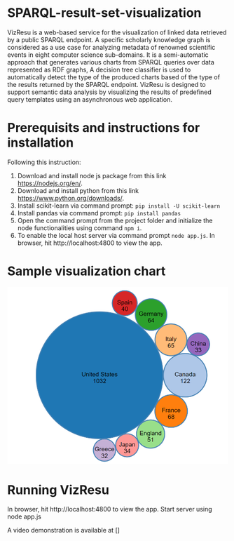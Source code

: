 # SPARQL-result-set-visualization
VizResu is a web-based service for the visualization of linked data retrieved by a public SPARQL endpoint.
A specific scholarly knowledge graph is considered as a use case for analyzing metadata of renowned scientific events in eight computer science sub-domains.
It is a semi-automatic approach that generates various charts from SPARQL queries over data represented as RDF graphs,
A decision tree classifier is used to automatically detect the type of the produced charts based of the type of the results returned by the SPARQL endpoint.
VizResu is designed to support semantic data analysis by visualizing the results of predefined query templates using an asynchronous web application.


# Prerequisits and instructions for installation
Following this instruction:
1. Download and install node js package from this link https://nodejs.org/en/.
2. Download and install python from this link https://www.python.org/downloads/.
3. Install scikit-learn via command prompt:
   `pip install -U scikit-learn`
4. Install pandas via command prompt:
  `pip install pandas`
5. Open the command prompt from the project folder and initialize the node functionalities using command
  `npm i`.
6. To enable the local host server via command prompt `node app.js`. In browser, hit http://localhost:4800 to view the app. 
# Sample visualization chart
![Bubble chart](/client/images/bubble.PNG)
# Running VizResu

In browser, hit http://localhost:4800 to view the app.
Start server using node app.js

A video demonstration is available at []
